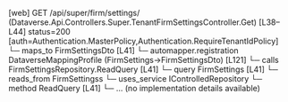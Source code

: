 [web] GET /api/super/firm/settings/  (Dataverse.Api.Controllers.Super.TenantFirmSettingsController.Get)  [L38–L44] status=200 [auth=Authentication.MasterPolicy,Authentication.RequireTenantIdPolicy]
  └─ maps_to FirmSettingsDto [L41]
    └─ automapper.registration DataverseMappingProfile (FirmSettings->FirmSettingsDto) [L121]
  └─ calls FirmSettingsRepository.ReadQuery [L41]
  └─ query FirmSettings [L41]
    └─ reads_from FirmSettingss
  └─ uses_service IControlledRepository<FirmSettings>
    └─ method ReadQuery [L41]
      └─ ... (no implementation details available)

